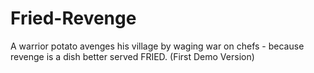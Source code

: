 # Fried-Revenge
A warrior potato avenges his village by waging war on chefs - because revenge is a dish better served FRIED. (First Demo Version)
